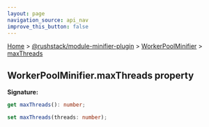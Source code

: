 ```yaml
---
layout: page
navigation_source: api_nav
improve_this_button: false
---
```



[Home](./index.md) &gt; [@rushstack/module-minifier-plugin](./module-minifier-plugin.md) &gt; [WorkerPoolMinifier](./module-minifier-plugin.workerpoolminifier.md) &gt; [maxThreads](./module-minifier-plugin.workerpoolminifier.maxthreads.md)

## WorkerPoolMinifier.maxThreads property

<b>Signature:</b>

```typescript
get maxThreads(): number;

set maxThreads(threads: number);
```
